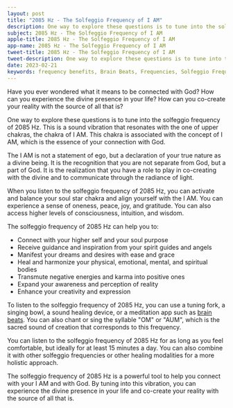 ```yaml
---
layout: post
title: "2085 Hz - The Solfeggio Frequency of I AM"
description: One way to explore these questions is to tune into the solfeggio frequency of 2085 Hz. This is a sound vibration that resonates with the one of upper chakras, the chakra of I AM. This chakra is associated with the concept of I AM, which is the essence of your connection with God.
subject: 2085 Hz - The Solfeggio Frequency of I AM
apple-title: 2085 Hz - The Solfeggio Frequency of I AM
app-name: 2085 Hz - The Solfeggio Frequency of I AM
tweet-title: 2085 Hz - The Solfeggio Frequency of I AM
tweet-description: One way to explore these questions is to tune into the solfeggio frequency of 2085 Hz. This is a sound vibration that resonates with the one of upper chakras, the chakra of I AM. This chakra is associated with the concept of I AM, which is the essence of your connection with God.
date: 2023-02-21
keywords: frequency benefits, Brain Beats, Frequencies, Solfeggio Frequency, chakra of I AM, 2085 Hz, Brain wave entrainment, sound therapy, 2085 Hz frequency benefits
---
```


Have you ever wondered what it means to be connected with God? How can you experience the divine presence in your life? How can you co-create your reality with the source of all that is?

One way to explore these questions is to tune into the solfeggio frequency of 2085 Hz. This is a sound vibration that resonates with the one of upper chakras, the chakra of I AM. This chakra is associated with the concept of I AM, which is the essence of your connection with God.

The I AM is not a statement of ego, but a declaration of your true nature as a divine being. It is the recognition that you are not separate from God, but a part of God. It is the realization that you have a role to play in co-creating with the divine and to communicate through the radiance of light.

When you listen to the solfeggio frequency of 2085 Hz, you can activate and balance your soul star chakra and align yourself with the I AM. You can experience a sense of oneness, peace, joy, and gratitude. You can also access higher levels of consciousness, intuition, and wisdom.

The solfeggio frequency of 2085 Hz can help you to:

- Connect with your higher self and your soul purpose
- Receive guidance and inspiration from your spirit guides and angels
- Manifest your dreams and desires with ease and grace
- Heal and harmonize your physical, emotional, mental, and spiritual bodies
- Transmute negative energies and karma into positive ones
- Expand your awareness and perception of reality
- Enhance your creativity and expression

To listen to the solfeggio frequency of 2085 Hz, you can use a tuning fork, a singing bowl, a sound healing device, or a meditation app such as [brain beats](https://brain-beats.in/solfeggio-frequency.html). You can also chant or sing the syllable "OM" or "AUM", which is the sacred sound of creation that corresponds to this frequency.

You can listen to the solfeggio frequency of 2085 Hz for as long as you feel comfortable, but ideally for at least 15 minutes a day. You can also combine it with other solfeggio frequencies or other healing modalities for a more holistic approach.

The solfeggio frequency of 2085 Hz is a powerful tool to help you connect with your I AM and with God. By tuning into this vibration, you can experience the divine presence in your life and co-create your reality with the source of all that is.